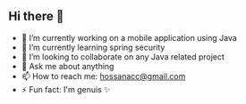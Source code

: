 ## Hi there 👋

- 🔭 I’m currently working on a mobile application using Java
- 🌱 I’m currently learning spring security
- 👯 I’m looking to collaborate on any Java related project
- 💬 Ask me about anything
- 📫 How to reach me: hossanacc@gmail.com
- ⚡ Fun fact: I'm genuis ✨

